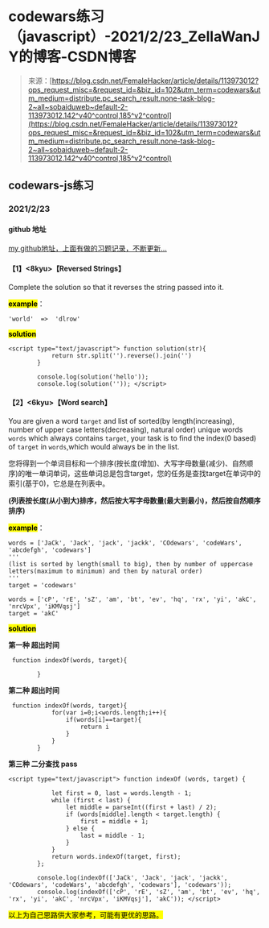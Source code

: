 <!--yml
category: codewars
date: 2022-08-13 11:36:26
-->

# codewars练习（javascript）-2021/2/23_ZellaWanJY的博客-CSDN博客

> 来源：[https://blog.csdn.net/FemaleHacker/article/details/113973012?ops_request_misc=&request_id=&biz_id=102&utm_term=codewars&utm_medium=distribute.pc_search_result.none-task-blog-2~all~sobaiduweb~default-2-113973012.142^v40^control,185^v2^control](https://blog.csdn.net/FemaleHacker/article/details/113973012?ops_request_misc=&request_id=&biz_id=102&utm_term=codewars&utm_medium=distribute.pc_search_result.none-task-blog-2~all~sobaiduweb~default-2-113973012.142^v40^control,185^v2^control)

## codewars-js练习

### 2021/2/23

#### github 地址

[my github地址，上面有做的习题记录，不断更新…](https://github.com/Mszmy/Codewars/)

#### 【1】<8kyu>【Reversed Strings】

Complete the solution so that it reverses the string passed into it.

**<mark>example</mark>**：

```
'world'  =>  'dlrow' 
```

<mark>**solution**</mark>

```
<script type="text/javascript"> function solution(str){
            return str.split('').reverse().join('')
        }

        console.log(solution('hello'));
        console.log(solution('')); </script> 
```

#### 【2】<6kyu>【Word search】

You are given a word `target` and list of sorted(by length(increasing), number of upper case letters(decreasing), natural order) unique words `words` which always contains `target`, your task is to find the index(0 based) of `target` in `words`,which would always be in the list.

您将得到一个单词目标和一个排序(按长度(增加)、大写字母数量(减少)、自然顺序)的唯一单词单词，这些单词总是包含target，您的任务是查找target在单词中的索引(基于0)，它总是在列表中。

**(列表按长度(从小到大)排序，然后按大写字母数量(最大到最小)，然后按自然顺序排序)**

**<mark>example</mark>**：

```
words = ['JaCk', 'Jack', 'jack', 'jackk', 'COdewars', 'codeWars', 'abcdefgh', 'codewars']
'''
(list is sorted by length(small to big), then by number of uppercase letters(maximum to minimum) and then by natural order)
'''
target = 'codewars'

words = ['cP', 'rE', 'sZ', 'am', 'bt', 'ev', 'hq', 'rx', 'yi', 'akC', 'nrcVpx', 'iKMVqsj']
target = 'akC' 
```

<mark>**solution**</mark>

**第一种 超出时间**

```
 function indexOf(words, target){

        } 
```

**第二种 超出时间**

```
 function indexOf(words, target){
            for(var i=0;i<words.length;i++){
                if(words[i]==target){
                    return i
                }
            }
        } 
```

**第三种 二分查找 pass**

```
<script type="text/javascript"> function indexOf (words, target) {

            let first = 0, last = words.length - 1;
            while (first < last) {
                let middle = parseInt((first + last) / 2);  
                if (words[middle].length < target.length) {
                    first = middle + 1;
                } else {
                    last = middle - 1;
                }
            }
            return words.indexOf(target, first);
        };

        console.log(indexOf(['JaCk', 'Jack', 'jack', 'jackk', 'COdewars', 'codeWars', 'abcdefgh', 'codewars'], 'codewars'));
        console.log(indexOf(['cP', 'rE', 'sZ', 'am', 'bt', 'ev', 'hq', 'rx', 'yi', 'akC', 'nrcVpx', 'iKMVqsj'], 'akC')); </script> 
```

<mark>以上为自己思路供大家参考，可能有更优的思路。</mark>